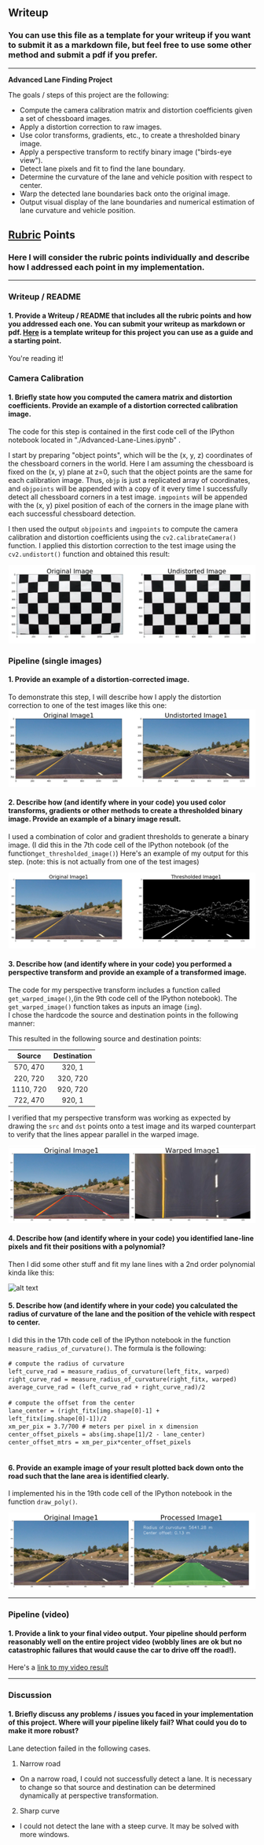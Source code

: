 ## Writeup

### You can use this file as a template for your writeup if you want to submit it as a markdown file, but feel free to use some other method and submit a pdf if you prefer.

---

**Advanced Lane Finding Project**

The goals / steps of this project are the following:

* Compute the camera calibration matrix and distortion coefficients given a set of chessboard images.
* Apply a distortion correction to raw images.
* Use color transforms, gradients, etc., to create a thresholded binary image.
* Apply a perspective transform to rectify binary image ("birds-eye view").
* Detect lane pixels and fit to find the lane boundary.
* Determine the curvature of the lane and vehicle position with respect to center.
* Warp the detected lane boundaries back onto the original image.
* Output visual display of the lane boundaries and numerical estimation of lane curvature and vehicle position.

[//]: # (Image References)

[image1]: ./Writeup_images/Undistorted.png "Undistorted"
[image2]: ./Writeup_images/Undistorted_Road.png "Road Transformed"
[image3]: ./Writeup_images/Thresholded.png "Binary Example"
[image4]: ./Writeup_images/Warped.png "Warp Example"
[image5]: ./examples/color_fit_lines.jpg "Fit Visual"
[image6]: ./Writeup_images/Processed.png "Output"
[video1]: ./project_video_output.mp4 "Video"

## [Rubric](https://review.udacity.com/#!/rubrics/571/view) Points

### Here I will consider the rubric points individually and describe how I addressed each point in my implementation.  

---

### Writeup / README

#### 1. Provide a Writeup / README that includes all the rubric points and how you addressed each one.  You can submit your writeup as markdown or pdf.  [Here](https://github.com/udacity/CarND-Advanced-Lane-Lines/blob/master/writeup_template.md) is a template writeup for this project you can use as a guide and a starting point.  

You're reading it!

### Camera Calibration

#### 1. Briefly state how you computed the camera matrix and distortion coefficients. Provide an example of a distortion corrected calibration image.

The code for this step is contained in the first code cell of the IPython notebook located in "./Advanced-Lane-Lines.ipynb" .  

I start by preparing "object points", which will be the (x, y, z) coordinates of the chessboard corners in the world. Here I am assuming the chessboard is fixed on the (x, y) plane at z=0, such that the object points are the same for each calibration image.  Thus, `objp` is just a replicated array of coordinates, and `objpoints` will be appended with a copy of it every time I successfully detect all chessboard corners in a test image.  `imgpoints` will be appended with the (x, y) pixel position of each of the corners in the image plane with each successful chessboard detection.  

I then used the output `objpoints` and `imgpoints` to compute the camera calibration and distortion coefficients using the `cv2.calibrateCamera()` function.  I applied this distortion correction to the test image using the `cv2.undistort()` function and obtained this result: 

![alt text][image1]

### Pipeline (single images)

#### 1. Provide an example of a distortion-corrected image.

To demonstrate this step, I will describe how I apply the distortion correction to one of the test images like this one:
![alt text][image2]

#### 2. Describe how (and identify where in your code) you used color transforms, gradients or other methods to create a thresholded binary image.  Provide an example of a binary image result.

I used a combination of color and gradient thresholds to generate a binary image. (I did this in the 7th code cell of the IPython notebook (of the  function`get_thresholded_image()`) Here's an example of my output for this step.  (note: this is not actually from one of the test images)

![alt text][image3]

#### 3. Describe how (and identify where in your code) you performed a perspective transform and provide an example of a transformed image.

The code for my perspective transform includes a function called `get_warped_image()`,(in the 9th code cell of the IPython notebook).  The `get_warped_image()` function takes as inputs an image (`img`).  
I chose the hardcode the source and destination points in the following manner:



This resulted in the following source and destination points:

| Source        | Destination   | 
|:-------------:|:-------------:| 
| 570, 470      | 320, 1        | 
| 220, 720      | 320, 720      |
| 1110, 720     | 920, 720      |
| 722, 470      | 920, 1        |

I verified that my perspective transform was working as expected by drawing the `src` and `dst` points onto a test image and its warped counterpart to verify that the lines appear parallel in the warped image.

![alt text][image4]

#### 4. Describe how (and identify where in your code) you identified lane-line pixels and fit their positions with a polynomial?

Then I did some other stuff and fit my lane lines with a 2nd order polynomial kinda like this:

![alt text][image5]

#### 5. Describe how (and identify where in your code) you calculated the radius of curvature of the lane and the position of the vehicle with respect to center.

I did this in the 17th code cell of the IPython notebook in the function `measure_radius_of_curvature()`.
The formula is the following:

```
# compute the radius of curvature
left_curve_rad = measure_radius_of_curvature(left_fitx, warped)
right_curve_rad = measure_radius_of_curvature(right_fitx, warped)
average_curve_rad = (left_curve_rad + right_curve_rad)/2
    
# compute the offset from the center
lane_center = (right_fitx[img.shape[0]-1] + left_fitx[img.shape[0]-1])/2
xm_per_pix = 3.7/700 # meters per pixel in x dimension
center_offset_pixels = abs(img.shape[1]/2 - lane_center)
center_offset_mtrs = xm_per_pix*center_offset_pixels
    
```

#### 6. Provide an example image of your result plotted back down onto the road such that the lane area is identified clearly.

I implemented his in the 19th code cell of the IPython notebook in the function `draw_poly()`. 


![alt text][image6]

---

### Pipeline (video)

#### 1. Provide a link to your final video output.  Your pipeline should perform reasonably well on the entire project video (wobbly lines are ok but no catastrophic failures that would cause the car to drive off the road!).

Here's a [link to my video result][video1]

---

### Discussion

#### 1. Briefly discuss any problems / issues you faced in your implementation of this project.  Where will your pipeline likely fail?  What could you do to make it more robust?

Lane detection failed in the following cases.

1. Narrow road
 - On a narrow road, I could not successfully detect a lane. It is necessary to change so that source and destination can be determined dynamically at perspective transformation.
2. Sharp curve
 - I could not detect the lane with a steep curve. It may be solved with more windows.
